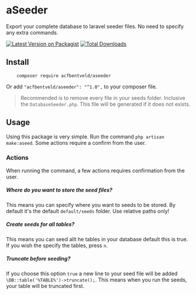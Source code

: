 # aSeeder
Export your complete database to laravel seeder files. No need to specify any extra commands.

[![Latest Version on Packagist](https://img.shields.io/packagist/v/acfbentveld/aseeder.svg?style=flat-square)](https://packagist.org/packages/acfbentveld/aseeder)
[![Total Downloads](https://img.shields.io/packagist/dt/acfbentveld/aseeder.svg?style=flat-square)](https://packagist.org/packages/acfbentveld/aseeder)

## Install 
```
    composer require acfbentveld/aseeder
```
Or add `"acfbentveld/aseeder": "^1.0",` to your composer file.

> Recommended is to remove every file in your seeds folder. Inclusive the `DatabaseSeeder.php`. This file will be generated if it does not exists.

## Usage
Using this package is very simple. Run the command `php artisan make:aseed`.
Some actions require a confirm from the user.

### Actions
When running the command, a few actions requires confirmation from the user.

##### Where do you want to store the seed files?
This means you can specify where you want to seeds to be stored. By default it's the default `default/seeds` folder. Use relative paths only!

##### Create seeds for all tables?
This means you can seed allt he tables in your database default this is true. If you wish the specify the tables, press `n`.

##### Truncate before seeding?
If you choose this option `true` a new line to your seed file will be added `\DB::table('%TABLE%')->truncate();`. This means when you run the seeds, your table will be truncated first.


